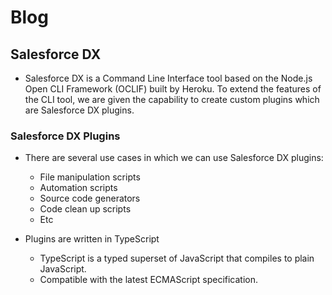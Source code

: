 # Blog

## Salesforce DX
- Salesforce DX is a Command Line Interface tool based on the Node.js Open CLI Framework (OCLIF) built by Heroku. To extend the features of the CLI tool, we are given the capability to create custom plugins which are Salesforce DX plugins.

### Salesforce DX Plugins
- There are several use cases in which we can use Salesforce DX plugins:
  - File manipulation scripts
  - Automation scripts
  - Source code generators
  - Code clean up scripts
  - Etc

- Plugins are written in TypeScript
  - TypeScript is a typed superset of JavaScript that compiles to plain JavaScript.
  - Compatible with the latest ECMAScript specification.
